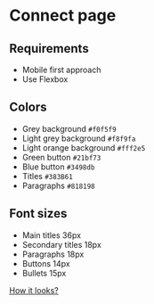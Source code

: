 # Connect page

## Requirements

- Mobile first approach
- Use Flexbox

## Colors

- Grey background `#f0f5f9`
- Light grey background `#f8f9fa`
- Light orange background `#fff2e5`
- Green button `#21bf73`
- Blue button `#3498db`
- Titles `#383B61`
- Paragraphs `#818198`

## Font sizes

- Main titles 36px
- Secondary titles 18px
- Paragraphs 18px
- Buttons 14px
- Bullets 15px

[How it looks?](https://www.loom.com/share/60ffee6d4d824df092606253418c391b)